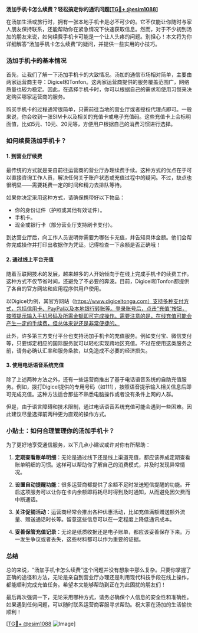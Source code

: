 **汤加手机卡怎么续费？轻松搞定你的通讯问题[[TG💪+ @esim1088](https://t.me/s/esim1088)]**

在汤加生活或旅行时，拥有一张本地手机卡是必不可少的。它不仅能让你随时与家人朋友保持联系，还能帮助你在紧急情况下快速获取信息。然而，对于不少初到汤加的朋友来说，如何续费手机卡可能是一个让人头疼的问题。别担心！本文将为你详细解答“汤加手机卡怎么续费”的疑问，并提供一些实用的小技巧。

### 汤加手机卡的基本情况

首先，让我们了解一下汤加手机卡的大致情况。汤加的通信市场相对简单，主要由两家运营商主导：Digicel和Tonfon。这两家运营商提供的服务覆盖范围广，网络质量也较为稳定。因此，在选择手机卡时，你可以根据自己的需求和使用习惯来决定购买哪家运营商的服务。

购买手机卡的过程通常很简单，只需前往当地的营业厅或者授权代理点即可。一般来说，你会收到一张SIM卡以及相关的充值卡或电子充值码。这些充值卡上会标明面值，比如5元、10元、20元等，方便用户根据自己的消费习惯进行选择。

### 如何续费汤加手机卡？

#### 1. 到营业厅续费

最传统的方式就是亲自前往运营商的营业厅办理续费手续。这种方式的优点在于可以直接咨询工作人员，解决任何关于账户状态或充值过程中的疑问。不过，缺点也很明显——需要耗费一定的时间和精力去排队等待。

如果你决定采用这种方式，请确保携带好以下物品：
- 你的身份证件（护照或其他有效证件）。
- 手机卡。
- 现金或银行卡（部分营业厅支持刷卡支付）。

到达营业厅后，向工作人员说明你需要为哪张卡充值，并告知具体金额。他们会帮你完成操作并打印出收据作为凭证。记得检查一下余额是否正确哦！

#### 2. 通过线上平台充值

随着互联网技术的发展，越来越多的人开始倾向于在线上完成手机卡的续费工作。这种方式不仅节省时间，还避免了不必要的奔波。目前，Digicel和Tonfon都提供了各自的官方网站和应用程序供用户使用。

以Digicel为例，其官方网站（https://www.digiceltonga.com）支持多种支付方式，包括信用卡、PayPal以及本地银行转账等。登录账号后，点击“充值”按钮，按照提示输入手机号码及所需金额即可完成操作。需要注意的是，在线充值可能会产生一定的手续费，但总体来说还是非常便捷的。

此外，许多第三方支付平台也支持汤加手机卡的充值服务。例如支付宝、微信支付等，只要绑定相应的国际服务就可以轻松实现跨地区充值。不过在使用这类服务之前，请务必确认汇率和服务条款，以免造成不必要的经济损失。

#### 3. 使用电话语音系统充值

除了上述两种方法之外，还有一些运营商推出了基于电话语音系统的自助充值服务。例如，拨打Digicel提供的专用号码（如111），按照语音提示输入相关信息后即可完成充值。这种方法适合那些不熟悉电脑操作或者没有条件上网的人群。

但是，由于语言障碍和技术限制，通过电话语音系统充值可能会遇到一些困难。因此建议尽量选择前两种更为直观的操作方式。

### 小贴士：如何合理管理你的汤加手机卡？

为了更好地享受通信服务，以下几点小建议或许对你有所帮助：

1. **定期查看账单明细**：无论是通过线下还是线上渠道充值，都应该养成定期查看账单明细的习惯。这样可以帮助你了解自己的消费模式，并及时发现异常情况。

2. **设置自动提醒功能**：很多运营商都提供了余额不足时发送短信提醒的功能。开启这项服务可以让你在卡内余额即将耗尽时得到及时通知，从而避免因欠费而中断通话。

3. **关注促销活动**：运营商经常会推出各种优惠活动，比如充值满额赠送额外流量、赠送通话时长等。留意这些信息可以在一定程度上降低通讯成本。

4. **妥善保管充值记录**：无论是纸质收据还是电子账单，都应该妥善保存下来。万一发生争议或者丢失，这些材料都可以作为重要的证据。

### 总结

总的来说，“汤加手机卡怎么续费”这个问题并没有想象中那么复杂。只要你掌握了正确的途径和方法，无论是亲自到营业厅办理还是利用现代科技手段在线上操作，都能顺利完成充值任务。希望本文能够帮助到正在为此困扰的朋友们！

最后再次强调一下，无论采用哪种方式，请务必确保个人信息的安全性和准确性。如果遇到任何问题，可以随时联系运营商客服寻求帮助。祝大家在汤加的生活愉快顺利！

[[TG💪+ @esim1088](https://t.me/s/esim1088) ![Image](https://i.postimg.cc/4NQfJmqS/Snipaste-2025-05-13-00-14-12.png)]
